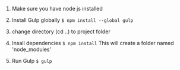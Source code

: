 1.  Make sure you have node js installed
2.  Install Gulp globally
```$ npm install --global gulp```

3. change directory (cd ..) to project folder
4. Insall dependencies
```$ npm install```
This will create a folder named 'node_modules'

5. Run Gulp
```$ gulp```

